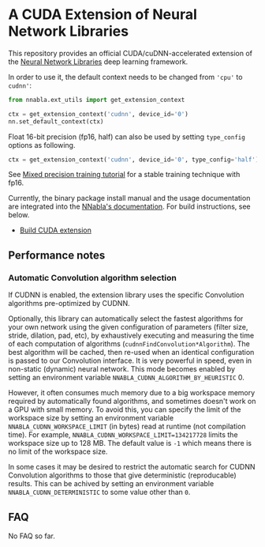 # A CUDA Extension of Neural Network Libraries

This repository provides an official CUDA/cuDNN-accelerated extension of the
[Neural Network Libraries](https://github.com/sony/nnabla/) deep learning framework.

In order to use it, the default context needs to be changed from `'cpu'` to
`cudnn'`:
```python
from nnabla.ext_utils import get_extension_context

ctx = get_extension_context('cudnn', device_id='0')
nn.set_default_context(ctx)
```

Float 16-bit precision (fp16, half) can also be used by setting `type_config` options as following.

```python
ctx = get_extension_context('cudnn', device_id='0', type_config='half')
```

See [Mixed precision training tutorial](http://nnabla.readthedocs.io/en/latest/python/tutorial/mixed_precision_training.html) for a stable training technique with fp16.

Currently, the binary package install manual and the usage documentation are integrated into the [NNabla's documentation](http://nnabla.readthedocs.io/en/latest/).
For build instructions, see below.

* [Build CUDA extension](doc/build/README.md)

## Performance notes

### Automatic Convolution algorithm selection

If CUDNN is enabled, the extension library uses the specific Convolution algorithms pre-optimized by CUDNN.

Optionally, this library can automatically select the fastest algorithms for your own network using the given configuration of parameters (filter size, stride, dilation, pad, etc), by exhaustively executing and measuring the time of each computation of algorithms (`cudnnFindConvolution*Algorithm`). The best algorithm will be cached, then re-used when an identical configuration is passed to our Convolution interface. It is very powerful in speed, even in non-static (dynamic) neural network. This mode becomes enabled by setting an environment variable `NNABLA_CUDNN_ALGORITHM_BY_HEURISTIC` 0.

However, it often consumes much memory due to a big workspace memory required by automatically found algorithms, and sometimes doesn't work on a GPU with small memory. To avoid this, you can specify the limit of the workspace size by setting an environment variable `NNABLA_CUDNN_WORKSPACE_LIMIT` (in bytes) read at runtime (not compilation time). For example, `NNABLA_CUDNN_WORKSPACE_LIMIT=134217728` limits the workspace size up to 128 MB. The default value is `-1` which means there is no limit of the workspace size.

In some cases it may be desired to restrict the automatic search for CUDNN Convolution algorithms to those that give deterministic (reproducable) results. This can be achived by setting an environment variable `NNABLA_CUDNN_DETERMINISTIC` to some value other than `0`.

## FAQ

No FAQ so far.
